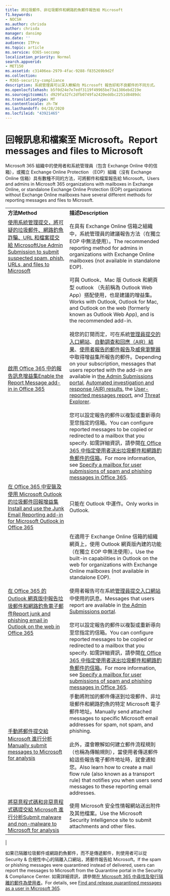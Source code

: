 ```yaml
---
title: 將垃圾郵件、非垃圾郵件和網路釣魚郵件報告給 Microsoft
f1.keywords:
- NOCSH
ms.author: chrisda
author: chrisda
manager: dansimp
ms.date: ''
audience: ITPro
ms.topic: article
ms.service: O365-seccomp
localization_priority: Normal
search.appverid:
- MET150
ms.assetid: c31406ea-2979-4fac-9288-f835269b9d2f
ms.collection:
- M365-security-compliance
description: 系統管理員可以深入瞭解向 Microsoft 報告好和不良郵件的不同方式。
ms.openlocfilehash: b5f0d24e7e7edf3119f49965be73a1386ebd219e
ms.sourcegitcommit: d929fa32fc2dfb0749fa2420eddbc2251d8489dc
ms.translationtype: MT
ms.contentlocale: zh-TW
ms.lasthandoff: 04/28/2020
ms.locfileid: "43921465"
---
```

# <a name="report-messages-and-files-to-microsoft"></a><span data-ttu-id="5f1d2-103">回報訊息和檔案至 Microsoft。</span><span class="sxs-lookup"><span data-stu-id="5f1d2-103">Report messages and files to Microsoft</span></span>

<span data-ttu-id="5f1d2-104">Microsoft 365 組織中的使用者和系統管理員（包含 Exchange Online 中的信箱），或獨立 Exchange Online Protection （EOP）組織（沒有 Exchange Online 信箱）具有數種不同的方法，可將郵件和檔案報告給 Microsoft。</span><span class="sxs-lookup"><span data-stu-id="5f1d2-104">Users and admins in Microsoft 365 organizations with mailboxes in Exchange Online, or standalone Exchange Online Protection (EOP) organizations without Exchange Online mailboxes have several different methods for reporting messages and files to Microsoft.</span></span>

|||
|---|---|
|<span data-ttu-id="5f1d2-105">**方法**</span><span class="sxs-lookup"><span data-stu-id="5f1d2-105">**Method**</span></span>|<span data-ttu-id="5f1d2-106">**描述**</span><span class="sxs-lookup"><span data-stu-id="5f1d2-106">**Description**</span></span>|
|[<span data-ttu-id="5f1d2-107">使用系統管理提交，將可疑的垃圾郵件、網路釣魚詐騙、URL 和檔案提交給 Microsoft</span><span class="sxs-lookup"><span data-stu-id="5f1d2-107">Use Admin Submission to submit suspected spam, phish, URLs, and files to Microsoft</span></span>](admin-submission.md)|<span data-ttu-id="5f1d2-108">在具有 Exchange Online 信箱之組織中，系統管理員的建議報告方法（在獨立 EOP 中無法使用）。</span><span class="sxs-lookup"><span data-stu-id="5f1d2-108">The recommended reporting method for admins in organizations with Exchange Online mailboxes (not available in standalone EOP).</span></span>|
|[<span data-ttu-id="5f1d2-109">啟用 Office 365 中的報告訊息增益集</span><span class="sxs-lookup"><span data-stu-id="5f1d2-109">Enable the Report Message add-in in Office 365</span></span>](enable-the-report-message-add-in.md)|<span data-ttu-id="5f1d2-110">可與 Outlook、Mac 版 Outlook 和網頁型 outlook （先前稱為 Outlook Web App）搭配使用，也是建議的增益集。</span><span class="sxs-lookup"><span data-stu-id="5f1d2-110">Works with Outlook, Outlook for Mac, and Outlook on the web (formerly known as Outlook Web App), and is the recommended add-in.</span></span> <br/><br/> <span data-ttu-id="5f1d2-111">視您的訂閱而定，可在系統[管理員提交的入口網站](admin-submission.md)、[自動調查和回應（AIR）結果](air-view-investigation-results.md)、[使用者報告的郵件報告](view-email-security-reports.md#user-reported-messages-report)及[威脅瀏覽器](threat-explorer-views.md#email--submissions)中取得增益集所報告的郵件。</span><span class="sxs-lookup"><span data-stu-id="5f1d2-111">Depending on your subscription, messages that users reported with the add-in are available in [the Admin Submissions portal](admin-submission.md), [Automated investigation and response (AIR) results](air-view-investigation-results.md), the [User-reported messages report](view-email-security-reports.md#user-reported-messages-report), and [Threat Explorer](threat-explorer-views.md#email--submissions).</span></span> <br/><br/> <span data-ttu-id="5f1d2-112">您可以設定報告的郵件以複製或重新導向至您指定的信箱。</span><span class="sxs-lookup"><span data-stu-id="5f1d2-112">You can configure reported messages to be copied or redirected to a mailbox that you specify.</span></span> <span data-ttu-id="5f1d2-113">如需詳細資訊，請參閱[在 Office 365 中指定使用者送出垃圾郵件和網路釣魚郵件的信箱](user-submission.md)。</span><span class="sxs-lookup"><span data-stu-id="5f1d2-113">For more information, see [Specify a mailbox for user submissions of spam and phishing messages in Office 365](user-submission.md).</span></span>|
|[<span data-ttu-id="5f1d2-114">在 Office 365 中安裝及使用 Microsoft Outlook 的垃圾郵件回報增益集</span><span class="sxs-lookup"><span data-stu-id="5f1d2-114">Install and use the Junk Email Reporting add-in for Microsoft Outlook in Office 365</span></span>](junk-email-reporting-add-in-for-microsoft-outlook.md)|<span data-ttu-id="5f1d2-115">只能在 Outlook 中運作。</span><span class="sxs-lookup"><span data-stu-id="5f1d2-115">Only works in Outlook.</span></span>|
|[<span data-ttu-id="5f1d2-116">在 Office 365 的 Outlook 網頁版中報告垃圾郵件和網路釣魚電子郵件</span><span class="sxs-lookup"><span data-stu-id="5f1d2-116">Report junk and phishing email in Outlook on the web in Office 365</span></span>](report-junk-email-and-phishing-scams-in-outlook-on-the-web-eop.md)|<span data-ttu-id="5f1d2-117">在適用于 Exchange Online 信箱的組織網頁上，使用 Outlook 網頁版內建的功能（在獨立 EOP 中無法使用）。</span><span class="sxs-lookup"><span data-stu-id="5f1d2-117">Use the built-in capabilities in Outlook on the web for organizations with Exchange Online mailboxes (not available in standalone EOP).</span></span> <br/><br/> <span data-ttu-id="5f1d2-118">使用者報告可在系統[管理員提交入口網站](admin-submission.md)中使用的訊息。</span><span class="sxs-lookup"><span data-stu-id="5f1d2-118">Messages that users report are available in [the Admin Submissions portal](admin-submission.md).</span></span> <br/><br/> <span data-ttu-id="5f1d2-119">您可以設定報告的郵件以複製或重新導向至您指定的信箱。</span><span class="sxs-lookup"><span data-stu-id="5f1d2-119">You can configure reported messages to be copied or redirected to a mailbox that you specify.</span></span> <span data-ttu-id="5f1d2-120">如需詳細資訊，請參閱[在 Office 365 中指定使用者送出垃圾郵件和網路釣魚郵件的信箱](user-submission.md)。</span><span class="sxs-lookup"><span data-stu-id="5f1d2-120">For more information, see [Specify a mailbox for user submissions of spam and phishing messages in Office 365](user-submission.md).</span></span>|
|[<span data-ttu-id="5f1d2-121">手動將郵件提交給 Microsoft 進行分析</span><span class="sxs-lookup"><span data-stu-id="5f1d2-121">Manually submit messages to Microsoft for analysis</span></span>](submit-spam-non-spam-and-phishing-scam-messages-to-microsoft-for-analysis.md)|<span data-ttu-id="5f1d2-122">手動將附加的郵件傳送到垃圾郵件、非垃圾郵件和網路釣魚的特定 Microsoft 電子郵件地址。</span><span class="sxs-lookup"><span data-stu-id="5f1d2-122">Manually send attached messages to specific Microsoft email addresses for spam, not spam, and phishing.</span></span> <br/><br/> <span data-ttu-id="5f1d2-123">此外，還會瞭解如何建立郵件流程規則（也稱為傳輸規則），當使用者傳送郵件給這些報告電子郵件地址時，就會通知您。</span><span class="sxs-lookup"><span data-stu-id="5f1d2-123">Also learn how to create a mail flow rule (also known as a transport rule) that notifies you when users send messages to these reporting email addresses.</span></span>|
|[<span data-ttu-id="5f1d2-124">將惡意程式碼和非惡意程式碼提交給 Microsoft 進行分析</span><span class="sxs-lookup"><span data-stu-id="5f1d2-124">Submit malware and non-malware to Microsoft for analysis</span></span>](submitting-malware-and-non-malware-to-microsoft-for-analysis.md)|<span data-ttu-id="5f1d2-125">使用 Microsoft 安全性情報網站送出附件及其他檔案。</span><span class="sxs-lookup"><span data-stu-id="5f1d2-125">Use the Microsoft Security Intelligence site to submit attachments and other files.</span></span>|
|

<span data-ttu-id="5f1d2-126">如果已隔離垃圾郵件或網路釣魚郵件，而不是傳遞郵件，則使用者可以從 Security & 合規性中心的隔離入口網站，將郵件報告給 Microsoft。</span><span class="sxs-lookup"><span data-stu-id="5f1d2-126">If the spam or phishing messages were quarantined instead of delivered, users can report the messages to Microsoft from the Quarantine portal in the Security & Compliance Center.</span></span> <span data-ttu-id="5f1d2-127">如需詳細資訊，請參閱[在 Microsoft 365 中尋找及發行隔離的郵件為使用者](find-and-release-quarantined-messages-as-a-user.md)。</span><span class="sxs-lookup"><span data-stu-id="5f1d2-127">For details, see [Find and release quarantined messages as a user in Microsoft 365](find-and-release-quarantined-messages-as-a-user.md).</span></span>